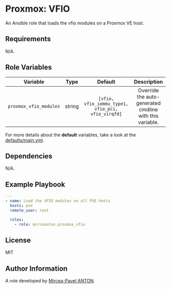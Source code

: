 Proxmox: VFIO
=============

An Ansible role that loads the vfio modules on a Proxmox VE host. 

Requirements
------------

N/A.

Role Variables
--------------

|        Variable        |  Type  |                      Default                      |                       Description                       |
| :--------------------: | :----: | :-----------------------------------------------: | :-----------------------------------------------------: |
| `proxmox_vfio_modules` | string | `[vfio, vfio_iommu_type1, vfio_pci, vfio_virqfd]` | Override the auto-generated cmdline with this variable. |

For more details about the **default** variables, take a look at the [defaults/main.yml](defaults/main.yml).

Dependencies
------------

N/A.

Example Playbook
----------------

``` yml
---
- name: Load the VFIO modules on all PVE hosts
  hosts: pve
  remote_user: root

  roles:
    - role: mirceanton.proxmox_vfio
```

License
-------

MIT

Author Information
------------------

A role developed by [Mircea-Pavel ANTON](https://www.mirceanton.com).
